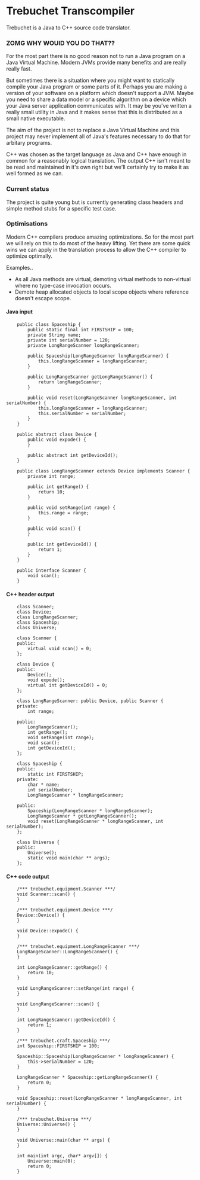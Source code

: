 Trebuchet Transcompiler
=====

Trebuchet is a Java to C++ source code translator.

### ZOMG WHY WOUlD YOU DO THAT??

For the most part there is no good reason not to run a Java program on a Java Virtual Machine.
Modern JVMs provide many benefits and are really really fast.

But sometimes there is a situation where you might want to statically compile your Java program or some parts of it.
Perhaps you are making a version of your software on a platform which doesn't support a JVM.
Maybe you need to share a data model or a specific algorithm on a device which your Java server application communicates with.
It may be you've written a really small utility in Java and it makes sense that this is distributed as a small native executable.

The aim of the project is not to replace a Java Virtual Machine and this project may never implement all of Java's
features necessary to do that for arbitary programs.

C++ was chosen as the target language as Java and C++ have enough in common for a reasonably logical translation.
The output C++ isn't meant to be read and maintained in it's own right but we'll certainly try to make it as well formed as we can.

### Current status

The project is quite young but is currently generating class headers and simple method stubs for a specific test case.

### Optimisations

Modern C++ compilers produce amazing optimizations. So for the most part we will rely on this to do most of the heavy lifting.
Yet there are some quick wins we can apply in the translation process to allow the C++ compiler to optimize optimally.

Examples..

* As all Java methods are virtual, demoting virtual methods to non-virtual where no type-case invocation occurs.
* Demote heap allocated objects to local scope objects where reference doesn't escape scope.

#### Java input

        public class Spaceship {
            public static final int FIRSTSHIP = 100;
            private String name;
            private int serialNumber = 120;
            private LongRangeScanner longRangeScanner;

            public Spaceship(LongRangeScanner longRangeScanner) {
                this.longRangeScanner = longRangeScanner;
            }

            public LongRangeScanner getLongRangeScanner() {
                return longRangeScanner;
            }

            public void reset(LongRangeScanner longRangeScanner, int serialNumber) {
                this.longRangeScanner = longRangeScanner;
                this.serialNumber = serialNumber;
            }
        }

        public abstract class Device {
            public void expode() {
            }

            public abstract int getDeviceId();
        }

        public class LongRangeScanner extends Device implements Scanner {
            private int range;

            public int getRange() {
                return 10;
            }

            public void setRange(int range) {
                this.range = range;
            }

            public void scan() {
            }

            public int getDeviceId() {
                return 1;
            }
        }

        public interface Scanner {
            void scan();
        }

#### C++ header output

        class Scanner;
        class Device;
        class LongRangeScanner;
        class Spaceship;
        class Universe;

        class Scanner {
        public:
            virtual void scan() = 0;
        };

        class Device {
        public:
            Device();
            void expode();
            virtual int getDeviceId() = 0;
        };

        class LongRangeScanner: public Device, public Scanner {
        private:
            int range;

        public:
            LongRangeScanner();
            int getRange();
            void setRange(int range);
            void scan();
            int getDeviceId();
        };

        class Spaceship {
        public:
            static int FIRSTSHIP;
        private:
            char * name;
            int serialNumber;
            LongRangeScanner * longRangeScanner;

        public:
            Spaceship(LongRangeScanner * longRangeScanner);
            LongRangeScanner * getLongRangeScanner();
            void reset(LongRangeScanner * longRangeScanner, int serialNumber);
        };

        class Universe {
        public:
            Universe();
            static void main(char ** args);
        };

#### C++ code output

        /*** trebuchet.equipment.Scanner ***/
        void Scanner::scan() {
        }

        /*** trebuchet.equipment.Device ***/
        Device::Device() {
        }

        void Device::expode() {
        }

        /*** trebuchet.equipment.LongRangeScanner ***/
        LongRangeScanner::LongRangeScanner() {
        }

        int LongRangeScanner::getRange() {
            return 10;
        }

        void LongRangeScanner::setRange(int range) {
        }

        void LongRangeScanner::scan() {
        }

        int LongRangeScanner::getDeviceId() {
            return 1;
        }

        /*** trebuchet.craft.Spaceship ***/
        int Spaceship::FIRSTSHIP = 100;

        Spaceship::Spaceship(LongRangeScanner * longRangeScanner) {
            this->serialNumber = 120;
        }

        LongRangeScanner * Spaceship::getLongRangeScanner() {
            return 0;
        }

        void Spaceship::reset(LongRangeScanner * longRangeScanner, int serialNumber) {
        }

        /*** trebuchet.Universe ***/
        Universe::Universe() {
        }

        void Universe::main(char ** args) {
        }

        int main(int argc, char* argv[]) {
            Universe::main(0);
            return 0;
        }

